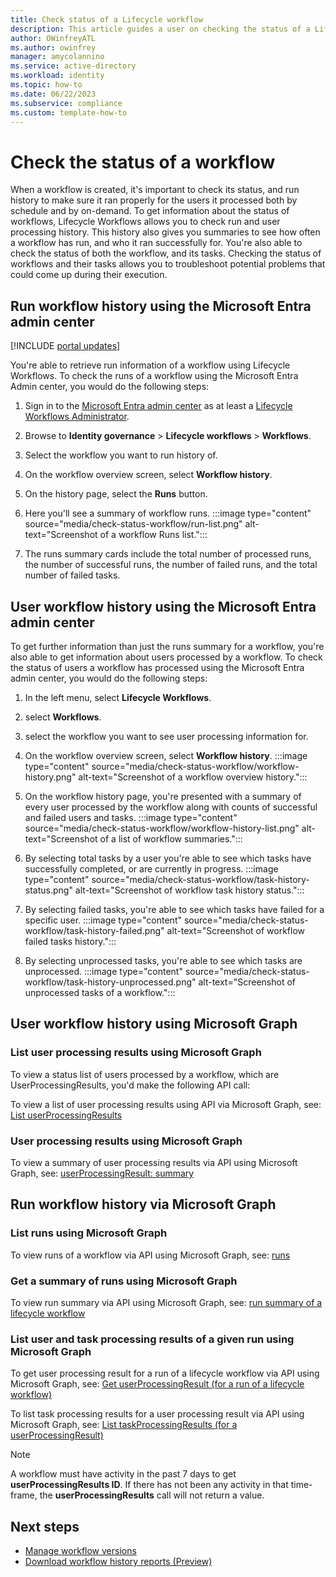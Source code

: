 ```yaml
---
title: Check status of a Lifecycle workflow
description: This article guides a user on checking the status of a Lifecycle workflow
author: OWinfreyATL
ms.author: owinfrey
manager: amycolannino
ms.service: active-directory
ms.workload: identity
ms.topic: how-to 
ms.date: 06/22/2023
ms.subservice: compliance
ms.custom: template-how-to 
---
```



# Check the status of a workflow

When a workflow is created, it's important to check its status, and run history to make sure it ran properly for the users it processed both by schedule and by on-demand. To get information about the status of workflows, Lifecycle Workflows allows you to check run and user processing history. This history also gives you summaries to see how often a workflow has run, and who it ran successfully for. You're also able to check the status of both the workflow, and its tasks. Checking the status of workflows and their tasks allows you to troubleshoot potential problems that could come up during their execution.


## Run workflow history using the Microsoft Entra admin center

[!INCLUDE [portal updates](~/includes/portal-update.md)]

You're able to retrieve run information of a workflow using Lifecycle Workflows. To check the runs of a workflow using the Microsoft Entra Admin center, you would do the following steps:

1. Sign in to the [Microsoft Entra admin center](https://entra.microsoft.com) as at least a [Lifecycle Workflows Administrator](~/identity/role-based-access-control/permissions-reference.md#lifecycle-workflows-administrator).

1. Browse to **Identity governance** > **Lifecycle workflows** > **Workflows**.

1. Select the workflow you want to run history of. 

1. On the workflow overview screen, select **Workflow history**.

1. On the history page, select the **Runs** button.  

1. Here you'll see a summary of workflow runs.
    :::image type="content" source="media/check-status-workflow/run-list.png" alt-text="Screenshot of a workflow Runs list.":::
1. The runs summary cards include the total number of processed runs, the number of successful runs, the number of failed runs, and the total number of failed tasks.   

## User workflow history using the Microsoft Entra admin center

To get further information than just the runs summary for a workflow, you're also able to get information about users processed by a workflow. To check the status of users a workflow has processed using the Microsoft Entra admin center, you would do the following steps:
 
1. In the left menu, select **Lifecycle Workflows**.

1. select **Workflows**.

1. select the workflow you want to see user processing information for. 

1. On the workflow overview screen, select **Workflow history**.
    :::image type="content" source="media/check-status-workflow/workflow-history.png" alt-text="Screenshot of a workflow overview history.":::
1. On the workflow history page, you're presented with a summary of every user processed by the workflow along with counts of successful and failed users and tasks.
    :::image type="content" source="media/check-status-workflow/workflow-history-list.png" alt-text="Screenshot of a list of workflow summaries.":::
1. By selecting total tasks by a user you're able to see which tasks have successfully completed, or are currently in progress.
    :::image type="content" source="media/check-status-workflow/task-history-status.png" alt-text="Screenshot of workflow task history status.":::
1. By selecting failed tasks, you're able to see which tasks have failed for a specific user.
    :::image type="content" source="media/check-status-workflow/task-history-failed.png" alt-text="Screenshot of workflow failed tasks history.":::
1. By selecting unprocessed tasks, you're able to see which tasks are unprocessed.
    :::image type="content" source="media/check-status-workflow/task-history-unprocessed.png" alt-text="Screenshot of unprocessed tasks of a workflow.":::


## User workflow history using Microsoft Graph

### List user processing results using Microsoft Graph

To view a status list of users processed by a workflow, which are UserProcessingResults, you'd make the following API call:

To view a list of user processing results using API via Microsoft Graph, see: [List userProcessingResults](/graph/api/identitygovernance-workflow-list-userprocessingresults)

### User processing results using Microsoft Graph

To view a summary of user processing results via API using Microsoft Graph, see: [userProcessingResult: summary](/graph/api/identitygovernance-userprocessingresult-summary)



## Run workflow history via Microsoft Graph

### List runs using Microsoft Graph

To view runs of a workflow via API using Microsoft Graph, see: [runs](/graph/api/resources/identitygovernance-run)


### Get a summary of runs using Microsoft Graph

To view run summary via API using Microsoft Graph, see: [run summary of a lifecycle workflow](/graph/api/identitygovernance-run-summary)

### List user and task processing results of a given run using Microsoft Graph

To get user processing result for a run of a lifecycle workflow via API using Microsoft Graph, see: [Get userProcessingResult (for a run of a lifecycle workflow)](/graph/api/identitygovernance-userprocessingresult-get)

To list task processing results for a user processing result via API using Microsoft Graph, see: [List taskProcessingResults (for a userProcessingResult)](/graph/api/identitygovernance-userprocessingresult-list-taskprocessingresults)


> [!NOTE]
> A workflow must have activity in the past 7 days to get **userProcessingResults ID**. If there has not been any activity in that time-frame, the **userProcessingResults** call will not return a value.

## Next steps

- [Manage workflow versions](manage-workflow-tasks.md)
- [Download workflow history reports (Preview)](download-workflow-history.md)
